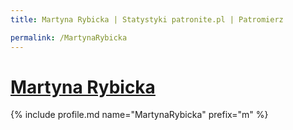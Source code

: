 ```yaml
---
title: Martyna Rybicka | Statystyki patronite.pl | Patromierz

permalink: /MartynaRybicka
---
```


# [Martyna Rybicka](https://patronite.pl/MartynaRybicka)

{% include profile.md name="MartynaRybicka" prefix="m" %}
